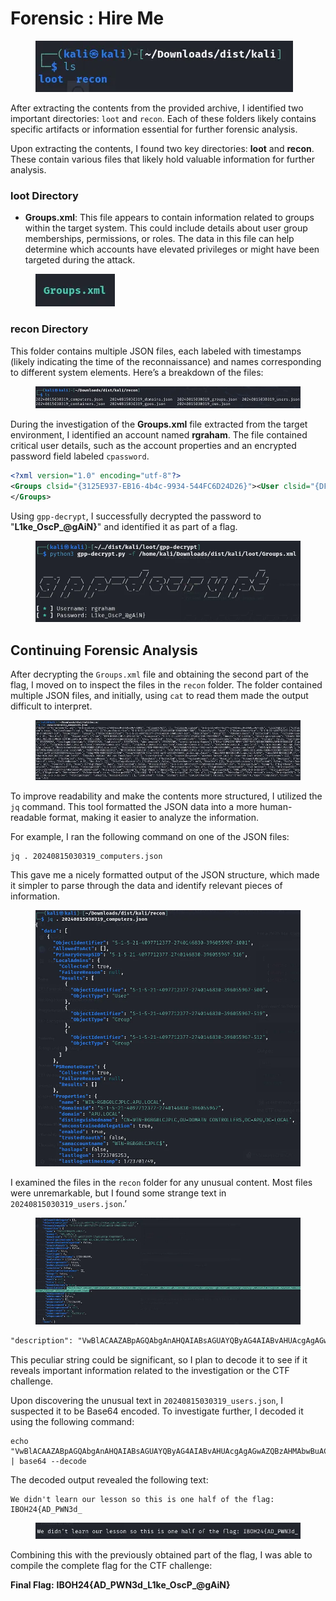 # Forensic : Hire Me

<figure><img src="../../.gitbook/assets/image (3).png" alt=""><figcaption></figcaption></figure>

After extracting the contents from the provided archive, I identified two important directories: `loot` and `recon`. Each of these folders likely contains specific artifacts or information essential for further forensic analysis.

Upon extracting the contents, I found two key directories: **loot** and **recon**. These contain various files that likely hold valuable information for further analysis.

### loot Directory <a href="#b8d0" id="b8d0"></a>

* **Groups.xml**: This file appears to contain information related to groups within the target system. This could include details about user group memberships, permissions, or roles. The data in this file can help determine which accounts have elevated privileges or might have been targeted during the attack.

<figure><img src="../../.gitbook/assets/image (4).png" alt=""><figcaption></figcaption></figure>

### recon Directory <a href="#aee2" id="aee2"></a>

This folder contains multiple JSON files, each labeled with timestamps (likely indicating the time of the reconnaissance) and names corresponding to different system elements. Here’s a breakdown of the files:

<figure><img src="../../.gitbook/assets/image (5).png" alt=""><figcaption></figcaption></figure>

During the investigation of the **Groups.xml** file extracted from the target environment, I identified an account named **rgraham**. The file contained critical user details, such as the account properties and an encrypted password field labeled `cpassword`.

```xml
<?xml version="1.0" encoding="utf-8"?>
<Groups clsid="{3125E937-EB16-4b4c-9934-544FC6D24D26}"><User clsid="{DF5F1855-51E5-4d24-8B1A-D9BDE98BA1D1}" name="rgraham" image="2" changed="2024-08-15 06:59:13" uid="{BDA116FC-0E8C-4784-887F-71C9573859E3}"><Properties action="U" newName="" fullName="" description="" cpassword="FKhE/Beywcp8ZLLxH6LszmcuRiXceWaeEXvSJ5jKyJjqJ9vAidZiHVebDcE6n+Wi" changeLogon="0" noChange="0" neverExpires="0" acctDisabled="0" userName="rgraham"/></User>
</Groups>
```

Using `gpp-decrypt`, I successfully decrypted the password to "**L1ke\_OscP\_@gAiN}**" and identified it as part of a flag.

<figure><img src="../../.gitbook/assets/image (6).png" alt=""><figcaption></figcaption></figure>

## Continuing Forensic Analysis

After decrypting the `Groups.xml` file and obtaining the second part of the flag, I moved on to inspect the files in the `recon` folder. The folder contained multiple JSON files, and initially, using `cat` to read them made the output difficult to interpret.

<figure><img src="../../.gitbook/assets/image (7).png" alt=""><figcaption></figcaption></figure>

To improve readability and make the contents more structured, I utilized the `jq` command. This tool formatted the JSON data into a more human-readable format, making it easier to analyze the information.

For example, I ran the following command on one of the JSON files:

```
jq . 20240815030319_computers.json
```

This gave me a nicely formatted output of the JSON structure, which made it simpler to parse through the data and identify relevant pieces of information.

<figure><img src="../../.gitbook/assets/image (9).png" alt=""><figcaption></figcaption></figure>

I examined the files in the `recon` folder for any unusual content. Most files were unremarkable, but I found some strange text in `20240815030319_users.json`.’

<figure><img src="../../.gitbook/assets/image (10).png" alt=""><figcaption></figcaption></figure>

```xml
"description": "VwBlACAAZABpAGQAbgAnAHQAIABsAGUAYQByAG4AIABvAHUAcgAgAGwAZQBzAHMAbwBuACAAcwBvACAAdABoAGkAcwAgAGkAcwAgAG8AbgBlACAAaABhAGwAZgAgAG8AZgAgAHQAaABlACAAZgBsAGEAZwA6ACAASQBCAE8ASAAyADQAewBBAEQAXwBQAFcATgAzAGQAXwA=",                                                                                                                                                    

```

This peculiar string could be significant, so I plan to decode it to see if it reveals important information related to the investigation or the CTF challenge.

Upon discovering the unusual text in `20240815030319_users.json`, I suspected it to be Base64 encoded. To investigate further, I decoded it using the following command:

```
echo "VwBlACAAZABpAGQAbgAnAHQAIABsAGUAYQByAG4AIABvAHUAcgAgAGwAZQBzAHMAbwBuACAAcwBvACAAdABoAGkAcwAgAGkAcwAgAG8AbgBlACAAaABhAGwAZgAgAG8AZgAgAHQAaABlACAAZgBsAGEAZgA6ACAASQBCAE8ASAAyADQAewBBAEQAXwBQAFcATgAzAGQAXwA=" | base64 --decode
```

The decoded output revealed the following text:

```
We didn't learn our lesson so this is one half of the flag: IBOH24{AD_PWN3d_
```

<figure><img src="../../.gitbook/assets/image (11).png" alt=""><figcaption></figcaption></figure>

Combining this with the previously obtained part of the flag, I was able to compile the complete flag for the CTF challenge:

**Final Flag:** **IBOH24{AD\_PWN3d\_L1ke\_OscP\_@gAiN}**
